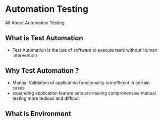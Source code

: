 # Automation Testing
All About Automation Testing


## What is Test Automation
  - Test Automation is the use of software to execute tests without Human intervention
 
## Why Test Automation ?
  - Manual Validation of application functionality is inefficent in certain cases
  - expanding application feature sets are making comprehensive manual testing more tedious and difficult

## What is Environment

